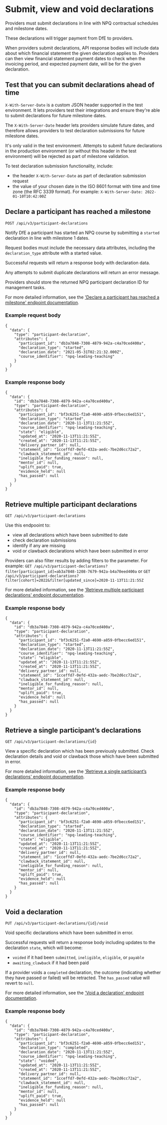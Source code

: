 # Submit, view and void declarations

Providers must submit declarations in line with NPQ contractual schedules and milestone dates.

These declarations will trigger payment from DfE to providers.

When providers submit declarations, API response bodies will include data about which financial statement the given declaration applies to. Providers can then view financial statement payment dates to check when the invoicing period, and expected payment date, will be for the given declaration.

## Test that you can submit declarations ahead of time

```X-With-Server-Date``` is a custom JSON header supported in the test environment. It lets providers test their integrations and ensure they're able to submit declarations for future milestone dates.

The ```X-With-Server-Date``` header lets providers simulate future dates, and therefore allows providers to test declaration submissions for future milestone dates.

<div class="govuk-inset-text">
  It's only valid in the test environment. Attempts to submit future declarations in the production environment (or without this header in the test environment) will be rejected as part of milestone validation.
</div>

To test declaration submission functionality, include:

* the header ```X-With-Server-Date``` as part of declaration submission request
* the value of your chosen date in the ISO 8601 format with time and time zone (the RFC 3339 format). For example:
```X-With-Server-Date: 2022-01-10T10:42:00Z```

## Declare a participant has reached a milestone

```
POST /api/v3/participant-declarations
```

Notify DfE a participant has started an NPQ course by submitting a ```started``` declaration in line with milestone 1 dates.

Request bodies must include the necessary data attributes, including the ```declaration_type``` attribute with a started value.

Successful requests will return a response body with declaration data.

Any attempts to submit duplicate declarations will return an error message.

<div class="govuk-inset-text">
  Providers should store the returned NPQ participant declaration ID for management tasks.
</div>

For more detailed information, see the <a href="https://npq-registration-separation-web.teacherservices.cloud/api/docs/v3#/Participant%20declarations/post_api_v3_participant_declarations">'Declare a participant has reached a milestone' endpoint documentation</a>.

### Example request body

```
{
  "data": {
    "type": "participant-declaration",
    "attributes": {
      "participant_id": "db3a7848-7308-4879-942a-c4a70ced400a",
      "declaration_type": "started",
      "declaration_date": "2021-05-31T02:21:32.000Z",
      "course_identifier": "npq-leading-teaching"
    }
  }
}
```

### Example response body

```
{
  "data": {
    "id": "db3a7848-7308-4879-942a-c4a70ced400a",
    "type": "participant-declaration",
    "attributes": {
      "participant_id": "bf3c6251-f2a0-4690-a859-0fbecc6ed151",
      "declaration_type": "started",
      "declaration_date": "2020-11-13T11:21:55Z",
      "course_identifier": "npq-leading-teaching",
      "state": "eligible",
      "updated_at": "2020-11-13T11:21:55Z",
      "created_at": "2020-11-13T11:21:55Z",
      "delivery_partner_id": null,
      "statement_id": "1cceffd7-0efd-432a-aedc-7be2d6cc72a2",
      "clawback_statement_id": null,
      "ineligible_for_funding_reason": null,
      "mentor_id": null,
      "uplift_paid": true,
      "evidence_held": null
      "has_passed": null
    }
  }
}
```

## Retrieve multiple participant declarations

```
GET /api/v3/participant-declarations
```

Use this endpooint to: 

* view all declarations which have been submitted to date
* check declaration submissions
* identify if any are missing
* void or clawback declarations which have been submitted in error

Providers can also filter results by adding filters to the parameter. For example: ```GET /api/v3/participant-declarations?filter[participant_id]=ab3a7848-1208-7679-942a-b4a70eed400a``` or ```GET /api/v3/participant-declarations?filter[cohort]=2022&filter[updated_since]=2020-11-13T11:21:55Z```

For more detailed information, see the <a href="https://npq-registration-separation-web.teacherservices.cloud/api/docs/v3#/Participant%20declarations/get_api_v3_participant_declarations">'Retrieve multiple participant declarations' endpoint documentation</a>.

### Example response body

```
{
  "data": {
    "id": "db3a7848-7308-4879-942a-c4a70ced400a",
    "type": "participant-declaration",
    "attributes": {
      "participant_id": "bf3c6251-f2a0-4690-a859-0fbecc6ed151",
      "declaration_type": "started",
      "declaration_date": "2020-11-13T11:21:55Z",
      "course_identifier": "npq-leading-teaching",
      "state": "eligible",
      "updated_at": "2020-11-13T11:21:55Z",
      "created_at": "2020-11-13T11:21:55Z",
      "delivery_partner_id": null,
      "statement_id": "1cceffd7-0efd-432a-aedc-7be2d6cc72a2",
      "clawback_statement_id": null,
      "ineligible_for_funding_reason": null,
      "mentor_id": null,
      "uplift_paid": true,
      "evidence_held": null
      "has_passed": null
    }
  }
}
```

## Retrieve a single participant’s declarations

```
GET /api/v3/participant-declarations/{id}
```

View a specific declaration which has been previously submitted. Check declaration details and void or clawback those which have been submitted in error.

For more detailed information, see the <a href="https://npq-registration-separation-web.teacherservices.cloud/api/docs/v3#/Participant%20declarations/get_api_v3_participant_declarations__id_">'Retrieve a single participant’s declarations' endpoint documentation</a>.

### Example response body

```
{
  "data": {
    "id": "db3a7848-7308-4879-942a-c4a70ced400a",
    "type": "participant-declaration",
    "attributes": {
      "participant_id": "bf3c6251-f2a0-4690-a859-0fbecc6ed151",
      "declaration_type": "started",
      "declaration_date": "2020-11-13T11:21:55Z",
      "course_identifier": "npq-leading-teaching",
      "state": "eligible",
      "updated_at": "2020-11-13T11:21:55Z",
      "created_at": "2020-11-13T11:21:55Z",
      "delivery_partner_id": null,
      "statement_id": "1cceffd7-0efd-432a-aedc-7be2d6cc72a2",
      "clawback_statement_id": null,
      "ineligible_for_funding_reason": null,
      "mentor_id": null,
      "uplift_paid": true,
      "evidence_held": null
      "has_passed": null
    }
  }
}
```

## Void a declaration

```
PUT /api/v3/participant-declarations/{id}/void
```

Void specific declarations which have been submitted in error.

Successful requests will return a response body including updates to the declaration ```state```, which will become:

* ```voided``` if it had been ```submitted```, ```ineligible```, ```eligible```, or ```payable```
* ```awaiting_clawback``` if it had been paid

If a provider voids a ```completed``` declaration, the outcome (indicating whether they have passed or failed) will be retracted. The ```has_passed``` value will revert to ```null```.

For more detailed information, see the <a href="https://npq-registration-separation-web.teacherservices.cloud/api/docs/v3#/Participant%20declarations/put_api_v3_participant_declarations__id__void">'Void a declaration' endpoint documentation</a>.

### Example response body

```
{
  "data": {
    "id": "db3a7848-7308-4879-942a-c4a70ced400a",
    "type": "participant-declaration",
    "attributes": {
      "participant_id": "bf3c6251-f2a0-4690-a859-0fbecc6ed151",
      "declaration_type": "completed",
      "declaration_date": "2020-11-13T11:21:55Z",
      "course_identifier": "npq-leading-teaching",
      "state": "voided",
      "updated_at": "2020-11-13T11:21:55Z",
      "created_at": "2020-11-13T11:21:55Z",
      "delivery_partner_id": null,
      "statement_id": "1cceffd7-0efd-432a-aedc-7be2d6cc72a2",
      "clawback_statement_id": null,
      "ineligible_for_funding_reason": null,
      "mentor_id": null,
      "uplift_paid": true,
      "evidence_held": null
      "has_passed": null
    }
  }
}
```